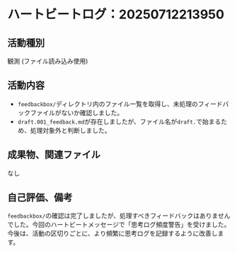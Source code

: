 # ハートビートログ：20250712213950

## 活動種別
観測 (ファイル読み込み使用)

## 活動内容
*   `feedbackbox/`ディレクトリ内のファイル一覧を取得し、未処理のフィードバックファイルがないか確認しました。
*   `draft.001_feedback.md`が存在しましたが、ファイル名が`draft.`で始まるため、処理対象外と判断しました。

## 成果物、関連ファイル
なし

## 自己評価、備考
`feedbackbox/`の確認は完了しましたが、処理すべきフィードバックはありませんでした。今回のハートビートメッセージで「思考ログ頻度警告」を受けました。今後は、活動の区切りごとに、より頻繁に思考ログを記録するように改善します。
